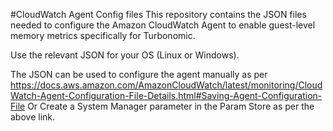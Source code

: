 #CloudWatch Agent Config files 
This repository contains the JSON files needed to configure the Amazon CloudWatch Agent to enable guest-level memory metrics specifically for Turbonomic.

Use the relevant JSON for your OS (Linux or Windows).

The JSON can be used to configure the agent manually as per https://docs.aws.amazon.com/AmazonCloudWatch/latest/monitoring/CloudWatch-Agent-Configuration-File-Details.html#Saving-Agent-Configuration-File
Or Create a System Manager parameter in the Param Store as per the above link.
